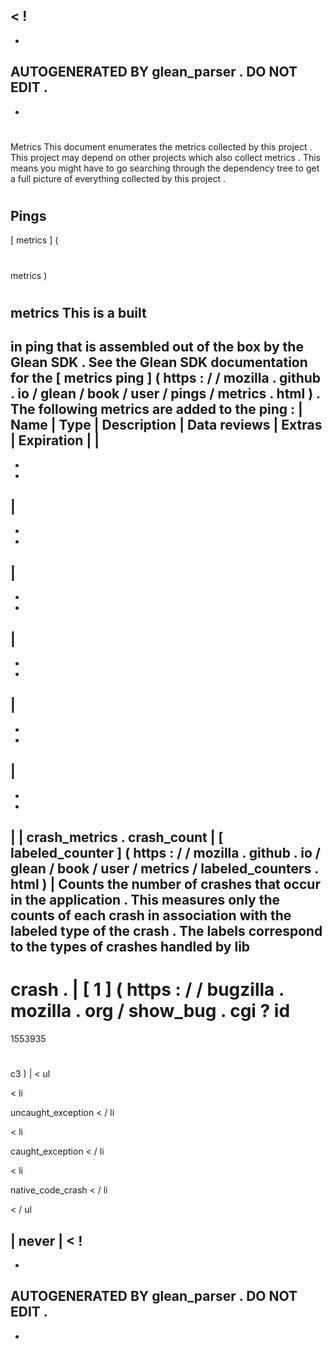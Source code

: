 <
!
-
-
AUTOGENERATED
BY
glean_parser
.
DO
NOT
EDIT
.
-
-
>
#
Metrics
This
document
enumerates
the
metrics
collected
by
this
project
.
This
project
may
depend
on
other
projects
which
also
collect
metrics
.
This
means
you
might
have
to
go
searching
through
the
dependency
tree
to
get
a
full
picture
of
everything
collected
by
this
project
.
#
Pings
-
[
metrics
]
(
#
metrics
)
#
#
metrics
This
is
a
built
-
in
ping
that
is
assembled
out
of
the
box
by
the
Glean
SDK
.
See
the
Glean
SDK
documentation
for
the
[
metrics
ping
]
(
https
:
/
/
mozilla
.
github
.
io
/
glean
/
book
/
user
/
pings
/
metrics
.
html
)
.
The
following
metrics
are
added
to
the
ping
:
|
Name
|
Type
|
Description
|
Data
reviews
|
Extras
|
Expiration
|
|
-
-
-
|
-
-
-
|
-
-
-
|
-
-
-
|
-
-
-
|
-
-
-
|
|
crash_metrics
.
crash_count
|
[
labeled_counter
]
(
https
:
/
/
mozilla
.
github
.
io
/
glean
/
book
/
user
/
metrics
/
labeled_counters
.
html
)
|
Counts
the
number
of
crashes
that
occur
in
the
application
.
This
measures
only
the
counts
of
each
crash
in
association
with
the
labeled
type
of
the
crash
.
The
labels
correspond
to
the
types
of
crashes
handled
by
lib
-
crash
.
|
[
1
]
(
https
:
/
/
bugzilla
.
mozilla
.
org
/
show_bug
.
cgi
?
id
=
1553935
#
c3
)
|
<
ul
>
<
li
>
uncaught_exception
<
/
li
>
<
li
>
caught_exception
<
/
li
>
<
li
>
native_code_crash
<
/
li
>
<
/
ul
>
|
never
|
<
!
-
-
AUTOGENERATED
BY
glean_parser
.
DO
NOT
EDIT
.
-
-
>
